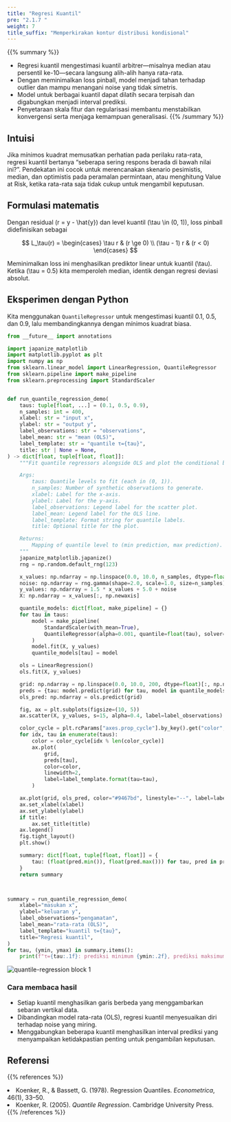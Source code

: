 ```yaml
---
title: "Regresi Kuantil"
pre: "2.1.7 "
weight: 7
title_suffix: "Memperkirakan kontur distribusi kondisional"
---
```


{{% summary %}}
- Regresi kuantil mengestimasi kuantil arbitrer—misalnya median atau persentil ke-10—secara langsung alih-alih hanya rata-rata.
- Dengan meminimalkan loss pinball, model menjadi tahan terhadap outlier dan mampu menangani noise yang tidak simetris.
- Model untuk berbagai kuantil dapat dilatih secara terpisah dan digabungkan menjadi interval prediksi.
- Penyetaraan skala fitur dan regularisasi membantu menstabilkan konvergensi serta menjaga kemampuan generalisasi.
{{% /summary %}}

## Intuisi
Jika mínimos kuadrat memusatkan perhatian pada perilaku rata-rata, regresi kuantil bertanya “seberapa sering respons berada di bawah nilai ini?”. Pendekatan ini cocok untuk merencanakan skenario pesimistis, median, dan optimistis pada peramalan permintaan, atau menghitung Value at Risk, ketika rata-rata saja tidak cukup untuk mengambil keputusan.

## Formulasi matematis
Dengan residual \(r = y - \hat{y}\) dan level kuantil \(\tau \in (0, 1)\), loss pinball didefinisikan sebagai

$$
L_\tau(r) =
\begin{cases}
\tau r & (r \ge 0) \\
(\tau - 1) r & (r < 0)
\end{cases}
$$

Meminimalkan loss ini menghasilkan prediktor linear untuk kuantil \(\tau\). Ketika \(\tau = 0.5\) kita memperoleh median, identik dengan regresi deviasi absolut.

## Eksperimen dengan Python
Kita menggunakan `QuantileRegressor` untuk mengestimasi kuantil 0.1, 0.5, dan 0.9, lalu membandingkannya dengan mínimos kuadrat biasa.

```python
from __future__ import annotations

import japanize_matplotlib
import matplotlib.pyplot as plt
import numpy as np
from sklearn.linear_model import LinearRegression, QuantileRegressor
from sklearn.pipeline import make_pipeline
from sklearn.preprocessing import StandardScaler


def run_quantile_regression_demo(
    taus: tuple[float, ...] = (0.1, 0.5, 0.9),
    n_samples: int = 400,
    xlabel: str = "input x",
    ylabel: str = "output y",
    label_observations: str = "observations",
    label_mean: str = "mean (OLS)",
    label_template: str = "quantile τ={tau}",
    title: str | None = None,
) -> dict[float, tuple[float, float]]:
    """Fit quantile regressors alongside OLS and plot the conditional bands.

    Args:
        taus: Quantile levels to fit (each in (0, 1)).
        n_samples: Number of synthetic observations to generate.
        xlabel: Label for the x-axis.
        ylabel: Label for the y-axis.
        label_observations: Legend label for the scatter plot.
        label_mean: Legend label for the OLS line.
        label_template: Format string for quantile labels.
        title: Optional title for the plot.

    Returns:
        Mapping of quantile level to (min prediction, max prediction).
    """
    japanize_matplotlib.japanize()
    rng = np.random.default_rng(123)

    x_values: np.ndarray = np.linspace(0.0, 10.0, n_samples, dtype=float)
    noise: np.ndarray = rng.gamma(shape=2.0, scale=1.0, size=n_samples) - 2.0
    y_values: np.ndarray = 1.5 * x_values + 5.0 + noise
    X: np.ndarray = x_values[:, np.newaxis]

    quantile_models: dict[float, make_pipeline] = {}
    for tau in taus:
        model = make_pipeline(
            StandardScaler(with_mean=True),
            QuantileRegressor(alpha=0.001, quantile=float(tau), solver="highs"),
        )
        model.fit(X, y_values)
        quantile_models[tau] = model

    ols = LinearRegression()
    ols.fit(X, y_values)

    grid: np.ndarray = np.linspace(0.0, 10.0, 200, dtype=float)[:, np.newaxis]
    preds = {tau: model.predict(grid) for tau, model in quantile_models.items()}
    ols_pred: np.ndarray = ols.predict(grid)

    fig, ax = plt.subplots(figsize=(10, 5))
    ax.scatter(X, y_values, s=15, alpha=0.4, label=label_observations)

    color_cycle = plt.rcParams["axes.prop_cycle"].by_key().get("color", ["#1f77b4", "#ff7f0e", "#2ca02c"])
    for idx, tau in enumerate(taus):
        color = color_cycle[idx % len(color_cycle)]
        ax.plot(
            grid,
            preds[tau],
            color=color,
            linewidth=2,
            label=label_template.format(tau=tau),
        )

    ax.plot(grid, ols_pred, color="#9467bd", linestyle="--", label=label_mean)
    ax.set_xlabel(xlabel)
    ax.set_ylabel(ylabel)
    if title:
        ax.set_title(title)
    ax.legend()
    fig.tight_layout()
    plt.show()

    summary: dict[float, tuple[float, float]] = {
        tau: (float(pred.min()), float(pred.max())) for tau, pred in preds.items()
    }
    return summary



summary = run_quantile_regression_demo(
    xlabel="masukan x",
    ylabel="keluaran y",
    label_observations="pengamatan",
    label_mean="rata-rata (OLS)",
    label_template="kuantil τ={tau}",
    title="Regresi kuantil",
)
for tau, (ymin, ymax) in summary.items():
    print(f"τ={tau:.1f}: prediksi minimum {ymin:.2f}, prediksi maksimum {ymax:.2f}")

```

![quantile-regression block 1](/images/basic/regression/quantile-regression_block01_id.png)

### Cara membaca hasil
- Setiap kuantil menghasilkan garis berbeda yang menggambarkan sebaran vertikal data.
- Dibandingkan model rata-rata (OLS), regresi kuantil menyesuaikan diri terhadap noise yang miring.
- Menggabungkan beberapa kuantil menghasilkan interval prediksi yang menyampaikan ketidakpastian penting untuk pengambilan keputusan.

## Referensi
{{% references %}}
<li>Koenker, R., &amp; Bassett, G. (1978). Regression Quantiles. <i>Econometrica</i>, 46(1), 33–50.</li>
<li>Koenker, R. (2005). <i>Quantile Regression</i>. Cambridge University Press.</li>
{{% /references %}}
